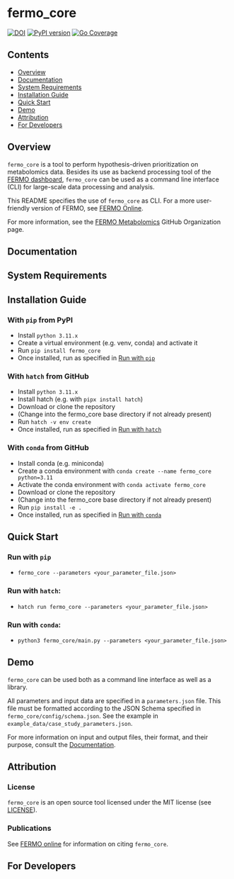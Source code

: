 fermo_core
=========

[![DOI](https://zenodo.org/badge/671395100.svg)](https://zenodo.org/doi/10.5281/zenodo.11259126) [![PyPI version](https://badge.fury.io/py/fermo_core.svg)](https://badge.fury.io/py/fermo_core) [![Go Coverage](https://github.com/fermo-metabolomics/fermo_core/wiki/coverage.svg)](https://raw.githack.com/wiki/fermo-metabolomics/fermo_core/coverage.html)

Contents
-----------------
- [Overview](#overview)
- [Documentation](#documentation)
- [System Requirements](#system-requirements)
- [Installation Guide](#installation-guide)
- [Quick Start](#quick-start)
- [Demo](#demo)
- [Attribution](#attribution)
- [For Developers](#for-developers)

## Overview

`fermo_core` is a tool to perform hypothesis-driven prioritization on metabolomics data. 
Besides its use as backend processing tool of the [FERMO dashboard](https://github.com/fermo-metabolomics/fermo), `fermo_core` can be used as a command line interface (CLI) for large-scale data processing and analysis.

This README specifies the use of `fermo_core` as CLI. For a more user-friendly version of FERMO, see [FERMO Online](https://fermo.bioinformatics.nl).

For more information, see the [FERMO Metabolomics](https://github.com/fermo-metabolomics) GitHub Organization page.

## Documentation

## System Requirements

## Installation Guide

### With `pip` from PyPI
- Install `python 3.11.x`
- Create a virtual environment (e.g. venv, conda) and activate it
- Run `pip install fermo_core`
- Once installed, run as specified in [Run with `pip`](#run-with-pip)

### With `hatch` from GitHub
- Install `python 3.11.x`
- Install hatch (e.g. with `pipx install hatch`)
- Download or clone the repository
- (Change into the fermo_core base directory if not already present)
- Run `hatch -v env create`
- Once installed, run as specified in [Run with `hatch`](#run-with-hatch)

### With `conda` from GitHub
- Install conda (e.g. miniconda)
- Create a conda environment with `conda create --name fermo_core python=3.11`
- Activate the conda environment with `conda activate fermo_core`
- Download or clone the repository
- (Change into the fermo_core base directory if not already present)
- Run `pip install -e .`
- Once installed, run as specified in [Run with `conda`](#run-with-conda)

## Quick Start

### Run with `pip`
- `fermo_core --parameters <your_parameter_file.json>`

### Run with `hatch`:
- `hatch run fermo_core --parameters <your_parameter_file.json>`

### Run with `conda`:
- `python3 fermo_core/main.py --parameters <your_parameter_file.json>`

## Demo


`fermo_core` can be used both as a command line interface as well as a library.

All parameters and input data are specified in a `parameters.json` file.
This file must be formatted according to the JSON Schema specified in `fermo_core/config/schema.json`. 
See the example in `example_data/case_study_parameters.json`.

For more information on input and output files, their format, and their purpose, consult the [Documentation](https://fermo-metabolomics.github.io/fermo_docs/home/input_output/).

## Attribution

### License

`fermo_core` is an open source tool licensed under the MIT license (see [LICENSE](LICENSE.md)).

### Publications

See [FERMO online](https://fermo.bioinformatics.nl/) for information on citing `fermo_core`.


## For Developers